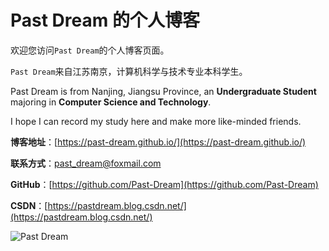 # Past Dream 的个人博客

欢迎您访问```Past Dream```的个人博客页面。

```Past Dream```来自江苏南京，计算机科学与技术专业本科学生。

Past Dream is from Nanjing, Jiangsu Province, an **Undergraduate Student** majoring in **Computer Science and Technology**.

I hope I can record my study here and make more like-minded friends.

**博客地址**：[https://past-dream.github.io/](https://past-dream.github.io/)

**联系方式**：past_dream@foxmail.com

**GitHub**：[https://github.com/Past-Dream](https://github.com/Past-Dream)

**CSDN**：[https://pastdream.blog.csdn.net/](https://pastdream.blog.csdn.net/)

![Past Dream](pic/pastdream.png)